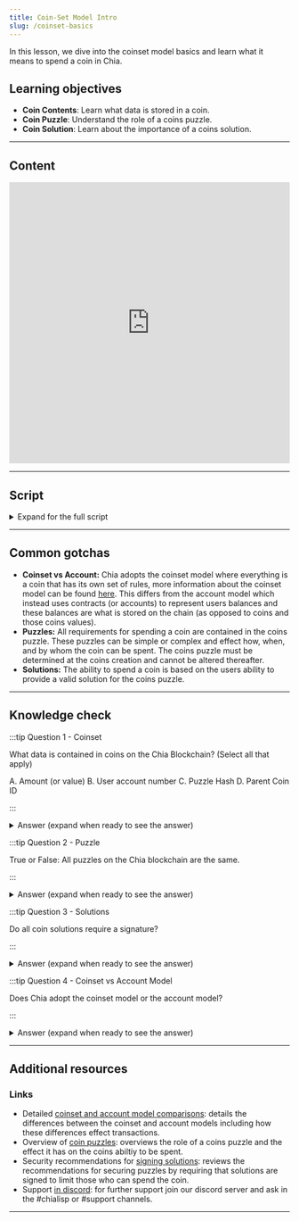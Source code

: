```yaml
---
title: Coin-Set Model Intro
slug: /coinset-basics
---
```


In this lesson, we dive into the coinset model basics and learn what it means to spend a coin in Chia.

## Learning objectives

- **Coin Contents**: Learn what data is stored in a coin.
- **Coin Puzzle**: Understand the role of a coins puzzle.
- **Coin Solution**: Learn about the importance of a coins solution.

---

## Content

<div class="videoWrapper">
<iframe width="100%" height="504" src="https://www.youtube.com/embed/QMs6Z6_ZQdg" frameborder="0" allowfullscreen="allowfullscreen"></iframe>
</div>

---

## Script

<details>

<summary> Expand for the full script </summary>

00:00\
Chia uses the "coinset model" to keep track of the blockchain's state.

00:10
In this model, every transaction is represented by a "coin" that contains a value, the rules by which the coin can be spent, and signature authorizing the spend.

00:20
What this means is that a "coin" can have any value (in mojo) and as long as the rules are satisfied, anyone can spend the coin.

00:30
There are no accounts represented in the system.

When a coin is created, the value is locked away in that coin and is inaccessible until the coin is spent,

00:40
at which point new coins will be created with values equal to the original.

For example, if I want to send 1 XCH to someone else,

00:50
I will create a coin with a value of 1 XCH (or 1 trillion mojos), and set the conditions of the coin to only allow the coin to be spent if given the signature of the other person.

01:00
This in effect "sends" the coin to the other person, because they now control what happens to it. When they want to spend the coin, they provide the correct signature, and a new coin is created,

01:10
with a value of 1 XCH, itself containing it's own rules of how it can be spent.

In this way, each coin is only ever used once.

01:20
Once it has been spent, it creates a new coin. In Chia, we call the set of conditions needed to unlock the coin the 'puzzle', and the provided data to unlock the coin is the 'solution'.

01:30
The coin is represented in the chain as a hash of three attributes, the parent coin ID, (or the ID of the previous coin that created this new one),

01:40
the hash of the puzzle that contains the conditions, and the value of the coin.

01:50

</details>

---

## Common gotchas

- **Coinset vs Account:** Chia adopts the coinset model where everything is a coin that has its own set of rules, more information about the coinset model can be found [here](https://docs.chia.net/coin-set-vs-account/). This differs from the account model which instead uses contracts (or accounts) to represent users balances and these balances are what is stored on the chain (as opposed to coins and those coins values).
- **Puzzles:** All requirements for spending a coin are contained in the coins puzzle. These puzzles can be simple or complex and effect how, when, and by whom the coin can be spent. The coins puzzle must be determined at the coins creation and cannot be altered thereafter.
- **Solutions:** The ability to spend a coin is based on the users ability to provide a valid solution for the coins puzzle.

---

## Knowledge check

:::tip Question 1 - Coinset

What data is contained in coins on the Chia Blockchain? (Select all that apply)

A. Amount (or value)
B. User account number
C. Puzzle Hash
D. Parent Coin ID

:::

<details>

<summary> Answer (expand when ready to see the answer)  </summary>

A. Amount (or value)
C. Puzzle Hash
D. Parent Coin ID

</details>

:::tip Question 2 - Puzzle

True or False: All puzzles on the Chia blockchain are the same.

:::

<details>

<summary> Answer (expand when ready to see the answer)  </summary>

False, while coin puzzles might be similar (such as the standard transaction) the parameters in puzzles vary greatly (who can spend the coin, how it can be spent, other special rules).

</details>

:::tip Question 3 - Solutions

Do all coin solutions require a signature?

:::

<details>

<summary> Answer (expand when ready to see the answer) </summary>

No, it is possible to create coins that do not require any signature or other spender validation (anyone can spend coins) or to even lock coins using non-signature restrictions (such as password protected coins).

</details>

:::tip Question 4 - Coinset vs Account Model

Does Chia adopt the coinset model or the account model?

:::

<details>

<summary> Answer (expand when ready to see the answer) </summary>

The coinset model.

</details>

---

## Additional resources

### Links

- Detailed [coinset and account model comparisons](https://docs.chia.net/coin-set-vs-account/): details the differences between the coinset and account models including how these differences effect transactions.
- Overview of [coin puzzles](https://docs.chia.net/coin-set-intro/#puzzles): overviews the role of a coins puzzle and the effect it has on the coins abiltiy to be spent.
- Security recommendations for [signing solutions](https://docs.chia.net/coin-set-security/#signing): reviews the recommendations for securing puzzles by requiring that solutions are signed to limit those who can spend the coin.
- Support [in discord](https://discord.gg/chia): for further support join our discord server and ask in the #chialisp or #support channels.

---

